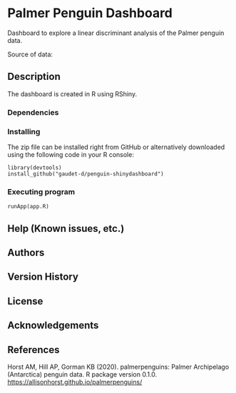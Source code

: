 # Palmer Penguin Dashboard

Dashboard to explore a linear discriminant analysis of the Palmer penguin data.

Source of data:

## Description

The dashboard is created in R using RShiny. 

### Dependencies



### Installing

The zip file can be installed right from GitHub or alternatively downloaded using the following code in your R console:

```
library(devtools)
install_github("gaudet-d/penguin-shinydashboard")
```

### Executing program
```
runApp(app.R)
```

## Help (Known issues, etc.)

## Authors

## Version History

## License

## Acknowledgements

## References

Horst AM, Hill AP, Gorman KB (2020). palmerpenguins: Palmer Archipelago (Antarctica) penguin
  data. R package version 0.1.0. https://allisonhorst.github.io/palmerpenguins/

